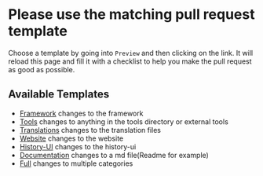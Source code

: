 # Please use the matching pull request template

Choose a template by going into `Preview` and then clicking on the link. It will reload this page and fill it with a checklist to help you make the pull request as good as possible.

## Available Templates

- [Framework](?quick_pull=1&template=framework.md) changes to the framework
- [Tools](?quick_pull=1&template=tools.md) changes to anything in the tools directory or external tools
- [Translations](?quick_pull=1&template=translations.md) changes to the translation files
- [Website](?quick_pull=1&template=website.md) changes to the website
- [History-UI](?quick_pull=1&template=history-ui.md) changes to the history-ui
- [Documentation](?quick_pull=1&template=documentation.md) changes to a md file(Readme for example)
- [Full](?quick_pull=1&template=full.md) changes to multiple categories
